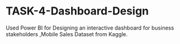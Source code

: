 # TASK-4-Dashboard-Design
Used Power BI for Designing  an interactive dashboard for business stakeholders ,Mobile Sales Dataset from Kaggle.

